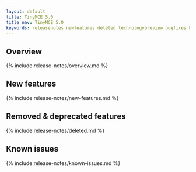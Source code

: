```yaml
---
layout: default
title: TinyMCE 5.0
title_nav: TinyMCE 5.0
keywords: releasenotes newfeatures deleted technologypreview bugfixes knownissues
---
```


## Overview

{% include release-notes/overview.md %}

## New features

{% include release-notes/new-features.md %}

## Removed & deprecated features

{% include release-notes/deleted.md %}

## Known issues

{% include release-notes/known-issues.md %}


